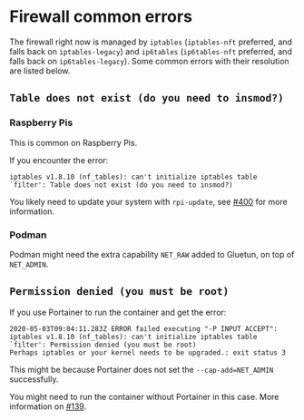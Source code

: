 # Firewall common errors

The firewall right now is managed by `iptables` (`iptables-nft` preferred, and falls back on `iptables-legacy`) and `ip6tables` (`ip6tables-nft` preferred, and falls back on `ip6tables-legacy`). Some common errors with their resolution are listed below.

## `Table does not exist (do you need to insmod?)`

### Raspberry Pis

This is common on Raspberry Pis.

If you encounter the error:

```log
iptables v1.8.10 (nf_tables): can't initialize iptables table `filter': Table does not exist (do you need to insmod?)
```

You likely need to update your system with `rpi-update`, see [#400](https://github.com/qdm12/gluetun/issues/400) for more information.

### Podman

Podman might need the extra capability `NET_RAW` added to Gluetun, on top of `NET_ADMIN`.

## `Permission denied (you must be root)`

If you use Portainer to run the container and get the error:

```log
2020-05-03T09:04:11.283Z ERROR failed executing "-P INPUT ACCEPT": iptables v1.8.10 (nf_tables): can't initialize iptables table `filter': Permission denied (you must be root)
Perhaps iptables or your kernel needs to be upgraded.: exit status 3
```

This might be because Portainer does not set the `--cap-add=NET_ADMIN` successfully.

You might need to run the container without Portainer in this case. More information on [#139](https://github.com/qdm12/gluetun/issues/139).
